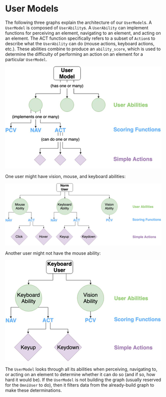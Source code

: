 # User Models

The following three graphs explain the architecture of our `UserModel`s. A
`UserModel` is composed of `UserAbility`s. A `UserAbility` can implement
functions for perceiving an element, navigating to an element, and acting on an
element. The ACT function specifically refers to a subset of `Action`s to
describe what the `UserAbility` can do (mouse actions, keyboard actions, etc.).
These abilities combine to produce an `ability_score`, which is used to
determine the difficulty of performing an action on an element for a particular
`UserModel`.

![User model](images/user-model.jpg)

One user might have vision, mouse, and keyboard abilities:

![Vision, mouse, keyboard user](images/viz-mouse-key-user.jpg)

Another user might not have the mouse ability:

![Vision, Keyboard user](images/viz-key-user.jpg)

The `UserModel` looks through all its abilities when perceiving, navigating to,
or acting on an element to determine whether it can do so (and if so, how hard
it would be). If the `UserModel` is not building the graph (usually reserved for
the `OmniUser` to do), then it filters data from the already-build graph to make
these determinations. 
